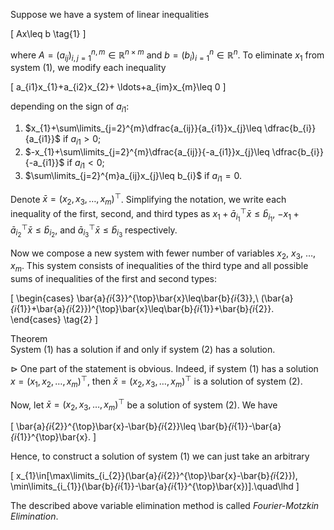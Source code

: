 Suppose we have a system of linear inequalities

\[
Ax\leq b
\tag{1}
\]

where $A=(a_{ij})_{i,j=1}^{n,m}\in\mathbb{R}^{n\times m}$ and 
$b=(b_{i})_{i=1}^{n}\in\mathbb{R}^{n}$. To eliminate $x_{1}$ from 
system (1), we modify each inequality 

\[
a_{i1}x_{1}+a_{i2}x_{2}+ \ldots+a_{im}x_{m}\leq 0
\]

depending on the sign of $a_{i1}$:

1. $x_{1}+\sum\limits_{j=2}^{m}\dfrac{a_{ij}}{a_{i1}}x_{j}\leq 
    \dfrac{b_{i}}{a_{i1}}$ if $a_{i1}>0$;
2. $-x_{1}+\sum\limits_{j=2}^{m}\dfrac{a_{ij}}{-a_{i1}}x_{j}\leq 
    \dfrac{b_{i}}{-a_{i1}}$ if $a_{i1}<0$;
3. $\sum\limits_{j=2}^{m}a_{ij}x_{j}\leq b_{i}$ if $a_{i1}=0$.

Denote $\bar{x}=(x_{2},x_{3},\ldots,x_{m})^{\top}$. Simplifying the notation, 
we write each inequality of the first, second, and third types as 
$x_{1}+\bar{a}_{i_{1}}^{\top}\bar{x}\leq\bar{b}_{i_{1}}$, 
$-x_{1}+\bar{a}_{i_{2}}^{\top}\bar{x}\leq\bar{b}_{i_{2}}$, 
and $\bar{a}_{i_{3}}^{\top}\bar{x}\leq\bar{b}_{i_{3}}$ respectively.

Now we compose a new system with fewer number of variables $x_{2}$, $x_{3}$,
$\ldots$, $x_{m}$. This system consists of inequalities of the third type
and all possible sums of inequalities of the first and second types:

\[
\begin{cases}
\bar{a}_{i_{3}}^{\top}\bar{x}\leq\bar{b}_{i_{3}},\\
(\bar{a}_{i_{1}}+\bar{a}_{i_{2}})^{\top}\bar{x}\leq\bar{b}_{i_{1}}+\bar{b}_{i_{2}}.
\end{cases}
\tag{2}
\]

<div class="block-head">Theorem</div>
<div class="block-body">
System (1) has a solution if and only if system (2) has a solution. 
</div>

$\rhd$ One part of the statement is obvious. Indeed, if system (1) has a 
solution $x=(x_{1},x_{2},\ldots,x_{m})^{\top}$, then $\bar{x}=(x_{2},x_{3},
\ldots,x_{m})^{\top}$ is a solution of system (2). 

Now, let $\bar{x}=(x_{2},x_{3},\ldots,x_{m})^{\top}$ be a solution of 
system (2). We have

\[
\bar{a}_{i_{2}}^{\top}\bar{x}-\bar{b}_{i_{2}}\leq \bar{b}_{i_{1}}-\bar{a}_{i_{1}}^{\top}\bar{x}.
\]

Hence, to construct a solution of system (1) we can just take an arbitrary

\[
x_{1}\in[\max\limits_{i_{2}}(\bar{a}_{i_{2}}^{\top}\bar{x}-\bar{b}_{i_{2}}),
\min\limits_{i_{1}}(\bar{b}_{i_{1}}-\bar{a}_{i_{1}}^{\top}\bar{x})].\quad\lhd
\]

The described above variable elimination method is called 
*Fourier-Motzkin Elimination*.